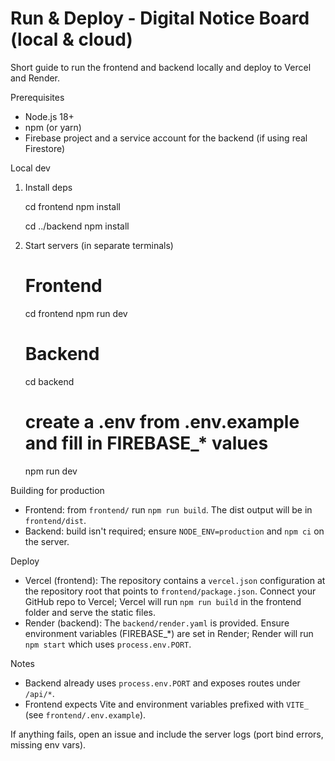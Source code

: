 # Run & Deploy - Digital Notice Board (local & cloud)

Short guide to run the frontend and backend locally and deploy to Vercel and Render.

Prerequisites
- Node.js 18+
- npm (or yarn)
- Firebase project and a service account for the backend (if using real Firestore)

Local dev

1. Install deps

   cd frontend
   npm install

   cd ../backend
   npm install

2. Start servers (in separate terminals)

   # Frontend
   cd frontend
   npm run dev

   # Backend
   cd backend
   # create a .env from .env.example and fill in FIREBASE_* values
   npm run dev

Building for production

- Frontend: from `frontend/` run `npm run build`. The dist output will be in `frontend/dist`.
- Backend: build isn't required; ensure `NODE_ENV=production` and `npm ci` on the server.

Deploy

- Vercel (frontend): The repository contains a `vercel.json` configuration at the repository root that points to `frontend/package.json`. Connect your GitHub repo to Vercel; Vercel will run `npm run build` in the frontend folder and serve the static files.
- Render (backend): The `backend/render.yaml` is provided. Ensure environment variables (FIREBASE_*) are set in Render; Render will run `npm start` which uses `process.env.PORT`.

Notes
- Backend already uses `process.env.PORT` and exposes routes under `/api/*`.
- Frontend expects Vite and environment variables prefixed with `VITE_` (see `frontend/.env.example`).

If anything fails, open an issue and include the server logs (port bind errors, missing env vars).
